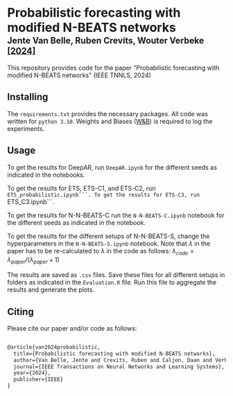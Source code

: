 # Probabilistic forecasting with modified N-BEATS networks </br><sub><sub>Jente Van Belle, Ruben Crevits, Wouter Verbeke  [[2024]](https://doi.org/10.1109/TNNLS.2024.3450832) </sub></sub>
This repository provides code for the paper "Probabilistic forecasting with modified N-BEATS networks" (IEEE TNNLS, 2024)

## Installing
The ```requirements.txt``` provides the necessary packages.
All code was written for ```python 3.10```.
Weights and Biases ([W&B](https://wandb.com)) is required to log the experiments. 

## Usage
To get the results for DeepAR, run ```DeepAR.ipynb``` for the different seeds as indicated in the notebooks. 

To get the results for ETS, ETS-C1, and ETS-C2, run ``ETS_probabilistic.ipynb```.
To get the results for ETS-C3, run ``ETS_C3.ipynb```.

To get the results for N-N-BEATS-C run the ```N-N-BEATS-C.ipynb``` notebook for the different seeds as indicated in the notebook. 

To get the results for the different setups of N-N-BEATS-S, change the hyperparameters in the ```N-N-BEATS-S.ipynb``` notebook. Note that $\lambda$ in the paper has to be re-calculated to $\lambda$ in the code as follows: $\lambda_{code}=\lambda_{paper}/(\lambda_{paper}+1)$

The results are saved as ```.csv``` files. Save these files for all different setups in folders as indicated in the ```Evaluation.R``` file. Run this file to aggregate the results and generate the plots.

## Citing
Please cite our paper and/or code as follows:

```tex

@article{van2024probabilistic,
  title={Probabilistic forecasting with modified N-BEATS networks},
  author={Van Belle, Jente and Crevits, Ruben and Caljon, Daan and Verbeke, Wouter},
  journal={IEEE Transactions on Neural Networks and Learning Systems},
  year={2024},
  publisher={IEEE}
}

```
